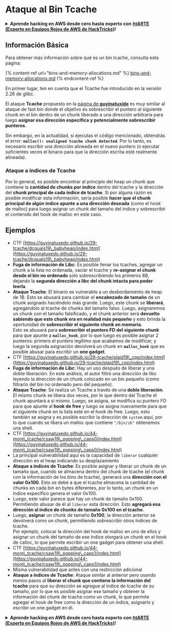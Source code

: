 # Ataque al Bin Tcache

<details>

<summary><strong>Aprende hacking en AWS desde cero hasta experto con</strong> <a href="https://training.hacktricks.xyz/courses/arte"><strong>htARTE (Experto en Equipos Rojos de AWS de HackTricks)</strong></a><strong>!</strong></summary>

Otras formas de apoyar a HackTricks:

* Si deseas ver tu **empresa anunciada en HackTricks** o **descargar HackTricks en PDF** ¡Consulta los [**PLANES DE SUSCRIPCIÓN**](https://github.com/sponsors/carlospolop)!
* Obtén la [**merchandising oficial de PEASS & HackTricks**](https://peass.creator-spring.com)
* Descubre [**La Familia PEASS**](https://opensea.io/collection/the-peass-family), nuestra colección exclusiva de [**NFTs**](https://opensea.io/collection/the-peass-family)
* **Únete al** 💬 [**grupo de Discord**](https://discord.gg/hRep4RUj7f) o al [**grupo de telegram**](https://t.me/peass) o **síguenos** en **Twitter** 🐦 [**@hacktricks\_live**](https://twitter.com/hacktricks\_live)**.**
* **Comparte tus trucos de hacking enviando PRs a los repositorios de** [**HackTricks**](https://github.com/carlospolop/hacktricks) y [**HackTricks Cloud**](https://github.com/carlospolop/hacktricks-cloud).

</details>

## Información Básica

Para obtener más información sobre qué es un bin tcache, consulta esta página:

{% content-ref url="bins-and-memory-allocations.md" %}
[bins-and-memory-allocations.md](bins-and-memory-allocations.md)
{% endcontent-ref %}

En primer lugar, ten en cuenta que el Tcache fue introducido en la versión 2.26 de glibc.

El ataque **Tcache** propuesto en la [página de **guyinatuxido**](https://guyinatuxedo.github.io/29-tcache/tcache\_explanation/index.html) es muy similar al ataque de fast bin donde el objetivo es sobrescribir el puntero al siguiente chunk en el bin dentro de un chunk liberado a una dirección arbitraria para luego **asignar esa dirección específica y potencialmente sobrescribir punteros**.

Sin embargo, en la actualidad, si ejecutas el código mencionado, obtendrás el error: **`malloc(): unaligned tcache chunk detected`**. Por lo tanto, es necesario escribir una dirección alineada en el nuevo puntero (o ejecutar suficientes veces el binario para que la dirección escrita esté realmente alineada).

### Ataque a índices de Tcache

Por lo general, es posible encontrar al principio del heap un chunk que contiene la **cantidad de chunks por índice** dentro del tcache y la dirección del **chunk principal de cada índice de tcache**. Si por alguna razón es posible modificar esta información, sería posible **hacer que el chunk principal de algún índice apunte a una dirección deseada** (como el hook de malloc) para luego asignar un chunk del tamaño del índice y sobrescribir el contenido del hook de malloc en este caso.

## Ejemplos

* CTF [https://guyinatuxedo.github.io/29-tcache/dcquals19\_babyheap/index.html](https://guyinatuxedo.github.io/29-tcache/dcquals19\_babyheap/index.html)
* **Fuga de información de Libc**: Es posible llenar los tcaches, agregar un chunk a la lista no ordenada, vaciar el tcache y **re-asignar el chunk desde el bin no ordenado** solo sobrescribiendo los primeros 8B, dejando la **segunda dirección a libc del chunk intacta para poder leerla**.
* **Ataque Tcache**: El binario es vulnerable a un desbordamiento de heap de 1B. Esto se abusará para cambiar el **encabezado de tamaño** de un chunk asignado haciéndolo más grande. Luego, este chunk se **liberará**, agregándolo al tcache de chunks del tamaño falso. Luego, asignaremos un chunk con el tamaño falsificado, y el chunk anterior será **devuelto sabiendo que este chunk era en realidad más pequeño** y esto brinda la oportunidad de **sobrescribir el siguiente chunk en memoria**.\
Esto se abusará para **sobrescribir el puntero FD del siguiente chunk** para que apunte a **`malloc_hook`**, por lo que luego es posible asignar 2 punteros: primero el puntero legítimo que acabamos de modificar, y luego la segunda asignación devolverá un chunk en **`malloc_hook`** que es posible abusar para escribir un **one gadget**.
* CTF [https://guyinatuxedo.github.io/29-tcache/plaid19\_cpp/index.html](https://guyinatuxedo.github.io/29-tcache/plaid19\_cpp/index.html)
* **Fuga de información de Libc**: Hay un uso después de liberar y una doble liberación. En este análisis, el autor filtró una dirección de libc leyendo la dirección de un chunk colocado en un bin pequeño (como filtrarlo del bin no ordenado pero del pequeño).
* **Ataque Tcache**: Se realiza un Tcache a través de una **doble liberación**. El mismo chunk se libera dos veces, por lo que dentro del Tcache el chunk apuntará a sí mismo. Luego, se asigna, se modifica su puntero FD para que apunte al **hook de free** y luego se asigna nuevamente para que el siguiente chunk en la lista esté en el hook de free. Luego, esto también se asigna y es posible escribir la dirección de `system` aquí, por lo que cuando se libera un malloc que contiene `"/bin/sh"` obtenemos una shell.
* CTF [https://guyinatuxedo.github.io/44-more\_tcache/csaw19\_popping\_caps0/index.html](https://guyinatuxedo.github.io/44-more\_tcache/csaw19\_popping\_caps0/index.html)
* La principal vulnerabilidad aquí es la capacidad de `liberar` cualquier dirección en el heap indicando su desplazamiento
* **Ataque a índices de Tcache**: Es posible asignar y liberar un chunk de un tamaño que, cuando se almacena dentro del chunk de tcache (el chunk con la información de los bins de tcache), generará una **dirección con el valor 0x100**. Esto se debe a que el tcache almacena la cantidad de chunks en cada bin en bytes diferentes, por lo tanto, un chunk en un índice específico genera el valor 0x100.
* Luego, este valor parece que hay un chunk de tamaño 0x100. Permitiendo abusar de él al `liberar` esta dirección. Esto **agregará esa dirección al índice de chunks de tamaño 0x100 en el tcache**.
* Luego, **asignar** un chunk de tamaño **0x100**, la dirección anterior se devolverá como un chunk, permitiendo sobrescribir otros índices de tcache.\
Por ejemplo, colocar la dirección del hook de malloc en uno de ellos y asignar un chunk del tamaño de ese índice otorgará un chunk en el hook de calloc, lo que permite escribir un one gadget para obtener una shell.
* CTF [https://guyinatuxedo.github.io/44-more\_tcache/csaw19\_popping\_caps1/index.html](https://guyinatuxedo.github.io/44-more\_tcache/csaw19\_popping\_caps1/index.html)
* Misma vulnerabilidad que antes con una restricción adicional
* **Ataque a índices de Tcache**: Ataque similar al anterior pero usando menos pasos al **liberar el chunk que contiene la información del tcache** para que su dirección se agregue al índice de tcache de su tamaño, por lo que es posible asignar ese tamaño y obtener la información del chunk de tcache como un chunk, lo que permite agregar el hook de free como la dirección de un índice, asignarlo y escribir un one gadget en él.

<details>

<summary><strong>Aprende hacking en AWS desde cero hasta experto con</strong> <a href="https://training.hacktricks.xyz/courses/arte"><strong>htARTE (Experto en Equipos Rojos de AWS de HackTricks)</strong></a><strong>!</strong></summary>

Otras formas de apoyar a HackTricks:

* Si deseas ver tu **empresa anunciada en HackTricks** o **descargar HackTricks en PDF** ¡Consulta los [**PLANES DE SUSCRIPCIÓN**](https://github.com/sponsors/carlospolop)!
* Obtén la [**merchandising oficial de PEASS & HackTricks**](https://peass.creator-spring.com)
* Descubre [**La Familia PEASS**](https://opensea.io/collection/the-peass-family), nuestra colección exclusiva de [**NFTs**](https://opensea.io/collection/the-peass-family)
* **Únete al** 💬 [**grupo de Discord**](https://discord.gg/hRep4RUj7f) o al [**grupo de telegram**](https://t.me/peass) o **síguenos** en **Twitter** 🐦 [**@hacktricks\_live**](https://twitter.com/hacktricks\_live)**.**
* **Comparte tus trucos de hacking enviando PRs a los repositorios de** [**HackTricks**](https://github.com/carlospolop/hacktricks) y [**HackTricks Cloud**](https://github.com/carlospolop/hacktricks-cloud).

</details>
